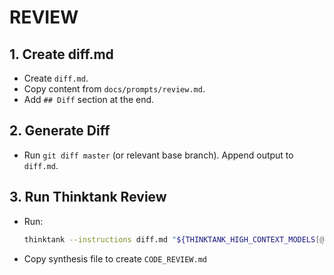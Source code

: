 # REVIEW

## 1. Create diff.md
- Create `diff.md`.
- Copy content from `docs/prompts/review.md`.
- Add `## Diff` section at the end.

## 2. Generate Diff
- Run `git diff master` (or relevant base branch). Append output to `diff.md`.

## 3. Run Thinktank Review
- Run:
    ```bash
    thinktank --instructions diff.md "${THINKTANK_HIGH_CONTEXT_MODELS[@]}" "${THINKTANK_SYNTHESIS_MODEL[@]}" $(find_philosophy_files) $(find_glance_files) ./
    ```
- Copy synthesis file to create `CODE_REVIEW.md`

